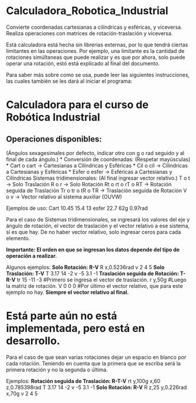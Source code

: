 # Calculadora_Robotica_Industrial
Convierte coordenadas cartesianas a cilíndricas y esféricas, y viceversa. Realiza operaciones con matrices de rotación-traslación y viceversa.

Está calculadora está hecha sin librerias externas, por lo que tendrá ciertas limitantes en las operaciones.
Por ejemplo, una limitante es la cantidad de rotaciones simúltaneas que puede realizar y es que por ahora, solo puede operar una rotación, estó está explicado al final del documento.

Para saber más sobre como se usa, puede leer las siguientes instrucciones, las cuales también se les dará al iniciar el programa:

# **Calculadora para el curso de Robótica Industrial**
## Operaciones disponibles:
(Ángulos sexagesimales por defecto, indicar otro con g o rad seguido y al final de cada ángulo.)
    * Conversión de coordenadas: (Respetar mayúsculas)
        * Cart o cart -> Cartesianas a Cilíndricas y Esféricas
        * Cil o cil -> Cilíndricas a Cartesianas y Esféricas
      * Esfer o esfer -> Esféricas a Cartesianas y Cilíndricas
    Sistemas tridimensionales: (Al final ingresar vector relativo.)
        T o t -> Solo Traslación
        R o r -> Solo Rotación
        Rt o rt o rT o RT -> Rotación seguida de Traslación
        Tr o tr o tR o TR -> Traslación seguida de Rotación
        V o v -> Vector relativo al sistema auxiliar (OUVW)

Ejemplos de uso:
    Cart 10.45 15.4 13
    esfer 22.7 62g 0.97rad

Para el caso de Sistemas tridimensionales, se ingresará los valores del eje y ángulo de rotación,
el vector de traslación y el vector relativo a ese sistema, si es que hay.
De no haber vector relativo, solo ingresar ceros para cada elemento.

**Importante: El orden en que se ingresan los datos depende del tipo de operación a realizar.**

Algunos ejemplos:
    **Solo Rotación: R-V**
    R x,0.5236rad
    v 2 4 5
    **Solo Traslación: T-V**
    T 3.17 14 -2
    v -5 3.1 -1
    **Traslación seguida de Rotación: T-R-V**
    tr 15 -11 -3    #Primero se ingresa el vector de traslación.
    r y,50g         #Luego la matriz de rotación.
    V 0 0 0         #Por último el vector relativo, que para este ejemplo no hay.
    **Siempre el vector relativo al final.**

# Está parte aún no está implementada, pero está en desarrollo.
Para el caso de que sean varias rotaciones dejar un espacio en blanco por cada rotación.
Teniendo en cuenta que la primera que se escriba será la primera rotación y no la segunda o última.

Ejemplos:
    **Rotación seguida de Traslación: R-T-V**
    rt y,100g x,60 z,0.785398rad
    T 3.17 14 -2
    v -5 3.1 -1
    **Solo Rotación: R-V**
    R z,25 y,0.226rad x,70g
    v 2 4 5